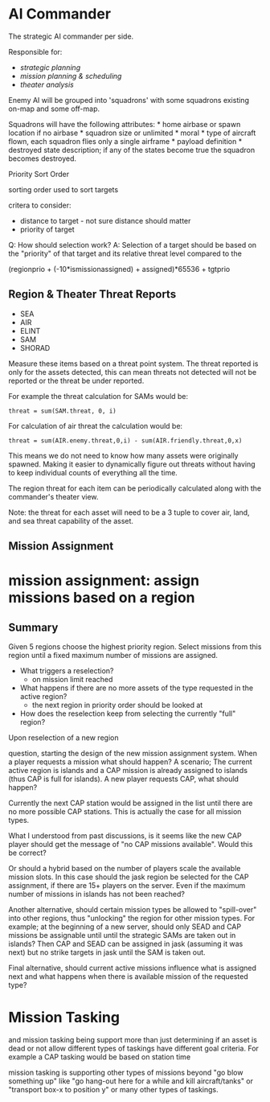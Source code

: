 # AI Commander

The strategic AI commander per side.

Responsible for:
 * _strategic planning_
 * _mission planning & scheduling_
 * _theater analysis_



Enemy AI will be grouped into 'squadrons' with some squadrons existing on-map
and some off-map.

Squadrons will have the following attributes:
	* home airbase or spawn location if no airbase
	* squadron size or unlimited
	* moral
	* type of aircraft flown, each squadron flies only a single airframe
	* payload definition
	* destroyed state description; if any of the states become true
		the squadron becomes destroyed.

Priority Sort Order

sorting order used to sort targets

critera to consider:
- distance to target - not sure distance should matter
- priority of target


Q: How should selection work?
A: Selection of a target should be based on the "priority" of that target and its
   relative threat level compared to the


(regionprio + (-10*ismissionassigned) + assigned)*65536 + tgtprio


## Region & Theater Threat Reports

 * SEA
 * AIR
 * ELINT
 * SAM
 * SHORAD

Measure these items based on a threat point system. The threat reported
is only for the assets detected, this can mean threats not detected
will not be reported or the threat be under reported.

For example the threat calculation for SAMs would be:

    threat = sum(SAM.threat, 0, i)

For calculation of air threat the calculation would be:

    threat = sum(AIR.enemy.threat,0,i) - sum(AIR.friendly.threat,0,x)

This means we do not need to know how many assets were originally
spawned. Making it easier to dynamically figure out threats without
having to keep individual counts of everything all the time.

The region threat for each item can be periodically calculated along
with the commander's theater view.

Note: the threat for each asset will need to be a 3 tuple to cover
air, land, and sea threat capability of the asset.


## Mission Assignment

# mission assignment: assign missions based on a region

## Summary

Given 5 regions choose the highest priority region. Select missions from this region until a fixed maximum number of missions are assigned.

 * What triggers a reselection?
   - on mission limit reached
 * What happens if there are no more assets of the type requested in the active region?
   - the next region in priority order should be looked at
 * How does the reselection keep from selecting the currently "full" region?

Upon reselection of a new region

 question, starting the design of the new mission assignment system. When a player requests a mission what should happen? A scenario; The current active region is islands and a CAP mission is already assigned to islands (thus CAP is full for islands). A new player requests CAP, what should happen?

Currently the next CAP station would be assigned in the list until there are no more possible CAP stations. This is actually the case for all mission types.

What I understood from past discussions, is it seems like the new CAP player should get the message of "no CAP missions available". Would this be correct?

Or should a hybrid based on the number of players scale the available mission slots. In this case should the jask region be selected for the CAP assignment, if there are 15+ players on the server. Even if the maximum number of missions in islands has not been reached?

Another alternative, should certain mission types be allowed to "spill-over" into other regions, thus "unlocking" the region for other mission types. For example; at the beginning of a new server, should only SEAD and CAP missions be assignable until until the strategic SAMs are taken out in islands? Then CAP and SEAD can be assigned in jask (assuming it was next) but no strike targets in jask until the SAM is taken out.

Final alternative, should current active missions influence what is assigned next and what happens when there is available mission of the requested type?


# Mission Tasking

 and mission tasking being support more than just determining if an asset is dead or not allow different types of taskings have different goal criteria. For example a CAP tasking would be based on station time

mission tasking is supporting other types of missions beyond "go blow something up"  like "go hang-out here for a while and kill aircraft/tanks" or "transport box-x to position y" or many other types of taskings.
